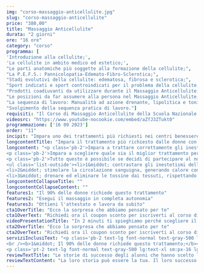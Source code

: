 ```yaml
---
img: "corso-massaggio-anticellulite.jpg"
slug: "corso-massaggio-anticellulite"
price: "380,00"
title: "Massaggio Anticellulite"
durata: "2 giorni"
ore: "16 ore"
category: "corso"
programma: [
'Introduzione alla cellulite;',
'La cellulite in ambito medico ed estetico;',
"Le parti anatomiche più soggette alla formazione della cellulite;",
"La P.E.F.S.: Pannicolopatia-Edemato-Fibro-Sclerotica;",
"Stadi evolutivi della cellulite: edematosa, fibrosa e sclerotica;",
"Sport indicati e sport controindicati per il problema della cellulite;",
"Prodotti coadiuvanti da utilizzare durante il Massaggio Anticellulite;",
"Le posizioni da far assumere alla persona nel Massaggio Anticellulite;",
"La sequenza di lavoro: Manualità ad azione drenante, lipolitica e tonificante;",
"Svolgimento della sequenza pratica di lavoro."]
requisiti: "Il Corso di Massaggio Anticellulite della Scuola Nazionale di Massaggio Tao è aperto a chi ha già un'esperienza di base precedente e soprattutto una conoscenza delle tecniche occidentali del Massaggio Classico Svedese, quali sfioramenti, frizioni, impastamenti, vibrazioni e percussioni, in tutte le loro varianti."
videosrc: "https://www.youtube-nocookie.com/embed/aZfJ3ZTukt0"
programmazione: ['16 09 2023']    
order: "11"
incipit: "Impara uno dei trattamenti più richiesti nei centri benessere ed estetici e nelle spa. Cosa aspetti? Scopri l’offerta formativa del nostro corso anticellulite."
longcontentTitle: "Impara il trattamento più richiesto dalle donne con il massaggio anticellulite"            
longcontent: "<p class='pb-2'>Impara a trattare correttamente gli inestetismi della pelle come cellulite, smagliature e fragilità capillari. Impara quali sono le cause di questi inestetismi in ogni loro sfumatura.</p> 
<p class='pb-2'>Impara a scegliere quale sia il miglior trattamento personalizzato da proporre ai tuoi clienti in base alla loro situazione e al grado di alterazione dei tessuti.</p>
<p class='pb-2'>Tutto questo è possibile se decidi di partecipare al nostro corso di formazione sul massaggio anticellulite grazie al quale scoprirai le tecniche più efficaci per:</p>
<ul class='list-outside'><li>1&middot; contrastare gli inestetismi della cellulite;</li>
<li>2&middot; stimolare la circolazione sanguigna, generando calore con movimenti di sfregamento e impastamento;</li>
<li>3&middot; drenare ed eliminare le tossine dai tessuti, rispettando sempre la circolazione linfatica.</li></ul>"
longcontentCollapseTitle: ""
longcontentCollapseContent: ""
features1: "Il 90% delle donne richiede questo trattamento"
features2: "Esegui il massaggio in completa autonomia"
features3: "Ottieni l'attestato e lavora da subito"  
cta1OverTitle: "Ecco la sorpresa che abbiamo pensato per te"
cta1OverText: "Richiedi ora il coupon sconto per iscriverti al corso di massaggio anticellulite"
videoPresentationTitle: "In 2 minuti ti spieghiamo perché scegliere il corso di massaggio anticellulite"
cta2OverTitle: "Ecco la sorpresa che abbiamo pensato per te"
cta2OverText: "Richiedi ora il coupon sconto per iscriverti al corso di massaggio anticellulite"
serviziInclusiText: "<p class='pb-2 text-lg font-normal text-gray-500 lg:text-xl sm:px-12 lg:px-48 text-justify'>Ecco per te, 3 motivi per iscriverti al nostro corso di massaggio anticellulite:<br/>
<br /><b>1&middot; Il 90% delle donne richiede questo trattamento;</b><br /><b>2&middot; È la tecnica di massaggio più richiesta nei centri benessere, nelle spa e nei centri estetici;</b><br/ ><b>3&middot; È il corso di formazione perfetto se vuoi intraprendere la carriera di massaggiatore nel campo del benessere.</b></p>
<p class='pt-2 text-lg font-normal text-gray-500 lg:text-xl sm:px-16 lg:px-48 text-justify'>Se vuoi partecipare alla migliore formazione in questo campo, non devi fare altro che contattarci e ti daremo tutte le informazioni sulla prima data disponibile.</p>"
reviewTextTitle: "Le storie di successo degli alunni che hanno scelto la nostra scuola di massaggio"        
reviewTextContent: "La loro storia può essere la tua. Il loro successo puoi ottenerlo anche tu. Cosa aspetti? Scegli anche tu di essere finalmente felice del lavoro che scegli." 
---
```

